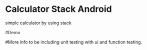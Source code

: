 
# Calculator Stack Android
simple calculator by using stack 

#Demo


#More info
to be including unit testing with ui and function testing.